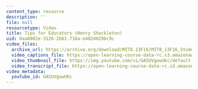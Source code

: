 ```yaml
---
content_type: resource
description: ''
file: null
resourcetype: Video
title: Tips for Educators (Henry Shackleton)
uid: 0aa8802e-3126-2b61-716a-e4824029bc9c
video_files:
  archive_url: https://archive.org/download/MIT8.13F16/MIT8_13F16_Students_Tips_for_Educators_Shackleton_300k.mp4
  video_captions_file: https://open-learning-course-data-rc.s3.amazonaws.com/8-13-14-experimental-physics-i-ii-junior-lab-fall-2016-spring-2017/3fdf7795e53f5e67b3aee562abf2aa5f_GA5UVgowUKc.vtt
  video_thumbnail_file: https://img.youtube.com/vi/GA5UVgowUKc/default.jpg
  video_transcript_file: https://open-learning-course-data-rc.s3.amazonaws.com/8-13-14-experimental-physics-i-ii-junior-lab-fall-2016-spring-2017/1db065e486c77d88802017f56a781ee4_GA5UVgowUKc.pdf
video_metadata:
  youtube_id: GA5UVgowUKc
---
```

